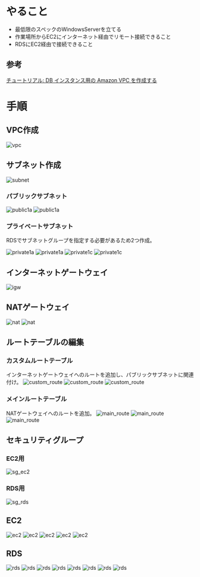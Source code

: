 # やること
- 最低限のスペックのWindowsServerを立てる
- 作業場所からEC2にインターネット経由でリモート接続できること
- RDSにEC2経由で接続できること

## 参考
[チュートリアル: DB インスタンス用の Amazon VPC を作成する](https://docs.aws.amazon.com/ja_jp/AmazonRDS/latest/UserGuide/CHAP_Tutorials.WebServerDB.CreateVPC.html)


# 手順
## VPC作成
![vpc](/images/1_vpc.png)

## サブネット作成

![subnet](/images/2_サブネット.png)

### パブリックサブネット
![public1a](/images/2-1-1_サブネットpublic1a.png)
![public1a](/images/2-1-2_サブネットpublic1a_ルートテーブル.png)


### プライベートサブネット
RDSでサブネットグループを指定する必要があるため2つ作成。

![private1a](/images/2-2-1_サブネットprivate1a.png)
![private1a](/images/2-2-2_サブネットprivate1a_ルートテーブル.png)
![private1c](/images/2-3-1_サブネットprivate1c.png)
![private1c](/images/2-3-2_サブネットprivate1c_ルートテーブル.png)

## インターネットゲートウェイ
![igw](/images/3_インターネットゲートウェイ.png)


## NATゲートウェイ
![nat](/images/4-1_NATゲートウェイ_ElasticIP.png)
![nat](/images/4-2_NATゲートウェイ.png)

## ルートテーブルの編集
### カスタムルートテーブル
インターネットゲートウェイへのルートを追加し、パブリックサブネットに関連付け。
![custom_route](/images/5-1-1_カスタムルートテーブル.png)
![custom_route](/images/5-1-2_カスタムルートテーブル_ルート.png)
![custom_route](/images/5-1-3_カスタムルートテーブル_サブネットとの関連付け.png)

### メインルートテーブル
NATゲートウェイへのルートを追加。
![main_route](/images/5-2-1_メインルートテーブル.png)
![main_route](/images/5-2-2_メインルートテーブル_ルート.png)
![main_route](/images/5-2-3_メインルートテーブル_サブネットとの関連付け.png)


## セキュリティグループ
### EC2用 
![sg_ec2](/images/6-1-1_セキュリティグループ_EC2_インバウンド.png)

### RDS用
![sg_rds](/images/6-2-1_セキュリティグループ_RDS_インバウンド.png)


## EC2
![ec2](/images/7-1_EC2.png)
![ec2](/images/7-2_EC2.png)
![ec2](/images/7-3_EC2_セキュリティ.png)
![ec2](/images/7-4_EC2_ネットワーキング.png)
![ec2](/images/7-5_EC2_ストレージ.png)

## RDS
![rds](/images/8-1_RDS.png)
![rds](/images/8-2_RDS_接続とセキュリティ.png)
![rds](/images/8-3_RDS_接続とセキュリティ.png)
![rds](/images/8-4_RDS_インスタンス.png)
![rds](/images/8-5_RDS_インスタンス.png)
![rds](/images/8-6_RDS_サブネットグループ.png)
![rds](/images/8-7_RDS_パラメータグループ.png)
![rds](/images/8-8_RDS_オプショングループ.png)


